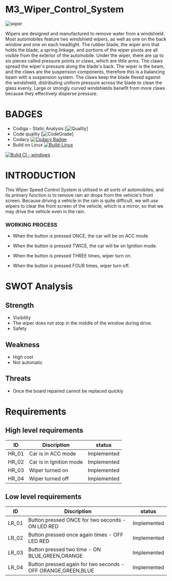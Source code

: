 # M3_Wiper_Control_System


![wiper](https://user-images.githubusercontent.com/101174057/168117281-fe4832ec-1526-44e8-b43a-f406d219ccd2.jpg)

Wipers are designed and manufactured to remove water from a windshield. Most automobiles feature two windshield wipers, as well as one on the back window and one on each headlight. The rubber blade, the wiper arm that holds the blade, a spring linkage, and portions of the wiper pivots are all visible from the exterior of the automobile. Under the wiper, there are up to six pieces called pressure points or claws, which are little arms. The claws spread the wiper's pressure along the blade's back. The wiper is the beam, and the claws are the suspension components, therefore this is a balancing beam with a suspension system. The claws keep the blade flexed against the windshield, distributing uniform pressure across the blade to clean the glass evenly. Large or strongly curved windshields benefit from more claws because they effectively disperse pressure.

# BADGES
* Codiga - Static Analysis
[![Quality](https://api.codiga.io/project/33500/score/svg)]
* Code quality
[![CodeGrade](https://api.codiga.io/project/33500/status/svg)]
* Codacy
[![Codacy Badge](https://app.codacy.com/project/badge/Grade/448550b5b1694c37920db27d3267b6c4)](https://www.codacy.com/gh/Stephenj071/M3_Wiper_Control_System/dashboard?utm_source=github.com&amp;utm_medium=referral&amp;utm_content=Stephenj071/M3_Wiper_Control_System&amp;utm_campaign=Badge_Grade)
* Build on Linux
[![Build-Linux](https://github.com/Stephenj071/M3_Wiper_Control_System/actions/workflows/buildonlinux.yml/badge.svg?branch=main)](https://github.com/Stephenj071/M3_Wiper_Control_System/actions/workflows/buildonlinux.yml)

[![Bulid CI - windows](https://github.com/sriharshanch/M3_Wiper_Control_System/actions/workflows/windows.yml/badge.svg)](https://github.com/sriharshanch/M3_Wiper_Control_System/actions/workflows/windows.yml)
# INTRODUCTION
This Wiper Speed Control System is utilised in all sorts of automobiles, and its primary function is to remove rain air drops from the vehicle's front screen. Because driving a vehicle in the rain is quite difficult, we will use wipers to clear the front screen of the vehicle, which is a mirror, so that we may drive the vehicle even in the rain.


### WORKING PROCESS
* When the button is pressed ONCE, the car will be on ACC mode.

* When the button is pressed TWICE, the car will be on Ignition mode.

* When the button is pressed THREE times, wiper turn on.

* When the button is pressed FOUR times, wiper turn off.

# SWOT Analysis 
## Strength
* Visibility
* The wiper does not stop in the middle of the window during drive.
* Safety

## Weakness 
* High cost
* Not automatic

## Threats 
* Once the board repaired cannot be replaced quickly

# Requirements
## High level requirements
| ID | Discription | status |
| --- | --- | --- | 
| HR_01 |	Car is in ACC mode |	Implemented |
| HR_02 |	Car is in Ignition mode |	Implemented |
| HR_03 |	Wiper turned on |	Implemented |
| HR_04 |	Wiper turned off |	Implemented |
## Low level requirements
| ID |	Discription |	status |
| --- | --- | --- | 
| LR_01 |	Button pressed ONCE for two seconds - ON LED RED |	Implemented |
| LR_02 |	Button pressed once again times - OFF LED RED |	Implemented |
| LR_03	|Button pressed two time - ON BLUE,GREEN,ORANGE |	Implemented |
| LR_04 |	Button pressed again for two seconds - OFF ORANGE,GREEN,BLUE |	Implemented |
